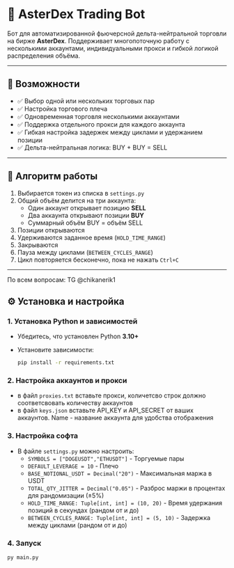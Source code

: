 # 🧠 AsterDex Trading Bot

Бот для автоматизированной фьючерсной дельта-нейтральной торговли на бирже **AsterDex**. Поддерживает многопоточную работу с несколькими аккаунтами, индивидуальными прокси и гибкой логикой распределения объёма.


---

## 🚀 Возможности

- ✅ Выбор одной или нескольких торговых пар
- ✅ Настройка торгового плеча
- ✅ Одновременная торговля несколькими аккаунтами
- ✅ Поддержка отдельного прокси для каждого аккаунта
- ✅ Гибкая настройка задержек между циклами и удержанием позиции
- ✅ Дельта-нейтральная логика: BUY + BUY = SELL

---

## 🧩 Алгоритм работы

1. Выбирается токен из списка в `settings.py`
2. Общий объём делится на три аккаунта:
   - Один аккаунт открывает позицию **SELL**
   - Два аккаунта открывают позиции **BUY**
   - Суммарный объём BUY = объём SELL
3. Позиции открываются
4. Удерживаются заданное время (`HOLD_TIME_RANGE`)
5. Закрываются
6. Пауза между циклами (`BETWEEN_CYCLES_RANGE`)
7. Цикл повторяется бесконечно, пока не нажать `Ctrl+C`

---
По всем вопросам: TG @chikanerik1

## ⚙️ Установка и настройка

### 1. Установка Python и зависимостей

- Убедитесь, что установлен Python **3.10+**
- Установите зависимости:

  ```bash
  pip install -r requirements.txt 

### 2. Настройка аккаунтов и прокси

- в файл `proxies.txt` вставьте прокси, количетсво строк должно соответсвовать количеству аккаунтов
- в файл `keys.json` вставьте API_KEY и API_SECRET от ваших аккаунтов. Name - название аккаунта для удобства отображения

### 3. Настройка софта

- В файле `settings.py` можно настроить:
    - `SYMBOLS = ["DOGEUSDT","ETHUSDT"]` - Торгуемые пары
    - `DEFAULT_LEVERAGE = 10` - Плечо
    - `BASE_NOTIONAL_USDT = Decimal("20")` - Максимальная маржа в USDT
    - `TOTAL_QTY_JITTER = Decimal("0.05")` - Разброс маржи в процентах для рандомизации (±5%)
    - `HOLD_TIME_RANGE: Tuple[int, int] = (10, 20)` - Время удержания позиций в секундах (рандом от и до)       
    - `BETWEEN_CYCLES_RANGE: Tuple[int, int] = (5, 10)` - Задержка между циклами (рандом от и до)

### 4. Запуск

   ```bash
  py main.py


